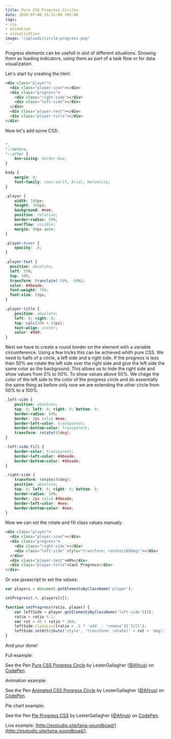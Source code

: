 ```yaml
---
title: Pure CSS Progress Circles
date: 2018-07-08 15:31:00 +02:00
tags:
- css
- animation
- visualization
image: "/uploads/circle-progress.png"
---
```


Progress elements can be usefull in alot of different situations. Showing them as loading indicators, using them as part of a task flow or for data visualization.

Let's start by creating the html:

```html
<div class="player">
  <div class="player-icon"></div>
  <div class="progress">
    <div class="right-side"></div>
    <div class="left-side"></div>
  </div>
  <div class="player-text"></div>
  <div class="player-title"></div>
</div>
```

Now let's add some CSS:

```css

*,
*::before,
*::after {
    box-sizing: border-box;
}

body {
    margin: 0;
    font-family: sans-serif, Arial, Helvetica;
}

.player {
    width: 100px;
    height: 100px;
    background: #eee;
    position: relative;
    border-radius: 50%;
    overflow: visible;
    margin: 80px auto;
}

.player:hover {
    opacity: .8;
}

.player-text {
  position: absolute;
  left: 50%;
  top: 50%;
  transform: translate(-50%, -50%);
  color: #4beade;
  font-weight: 700;
  font-size: 20px;
}

.player-title {
    position: absolute;
    left: 0; right: 0;
    top: calc(50% + 55px);
    text-align: center;
    color: #999;
}
```

Next we have to create a round border on the element with a variable circumference. Using a few tricks this can be achieved whith pure CSS. We need to halfs of a circle, a left side and a right side. If the progress is less than 50% we rotate the left side over the right side and give the left side the same color as the background. This allows us to hide the right side and show values from 0% to 50%. To show values above 50%. We chage the color of the left side to the color of the progress circle and do essentially the same thing as before only now we are extending the other circle from 50% to a 100%. 

```css
.left-side {
    position: absolute;
    top: 0; left: 0; right: 0; bottom: 0;
    border-radius: 50%;    
    border: 2px solid #eee;
    border-left-color: transparent;
    border-bottom-color: transparent;
    transform: rotate(45deg);
}

.left-side.fill {
    border-color: transparent;
    border-left-color: #4beade;
    border-bottom-color: #4beade;
}

.right-side {
    transform: rotate(45deg);
    position: absolute;
    top: 0; left: 0; right: 0; bottom: 0;
    border-radius: 50%;    
    border: 2px solid #4beade;
    border-left-color: #eee;
    border-bottom-color: #eee;
}
```

Now we can set the rotate and fill class values manualy: 

```html
<div class="player">
  <div class="player-icon"></div>
  <div class="progress">
    <div class="right-side"></div>
    <div class="left-side" style="transform: rotate(189deg)"></div>
  </div>
  <div class="player-text">40%</div>
  <div class="player-title">Cool Progress</div>
</div>
```

Or use javascript to set the values:

```javascript
var players = document.getElementsByClassName('player');

setProgress(.4, players[0]);

function setProgress(ratio, player) {
    var leftSide = player.getElementsByClassName('left-side')[0];
    ratio = ratio % 1;
    var rot = 45 + ratio * 360;
    leftSide.classList[ratio > .5 ? 'add' : 'remove']('fill');
    leftSide.setAttribute('style', 'transform: rotate(' + rot + 'deg)');
}   
```

And your done!

Full example:

<p data-height="335" data-theme-id="0" data-slug-hash="aKejNP" data-default-tab="css,result" data-user="Afirus" data-embed-version="2" data-pen-title="Pure CSS Progress Circle" class="codepen">See the Pen <a href="https://codepen.io/Afirus/pen/aKejNP/">Pure CSS Progress Circle</a> by LesterGallagher (<a href="https://codepen.io/Afirus">@Afirus</a>) on <a href="https://codepen.io">CodePen</a>.</p>

Animation example:

<p data-height="265" data-theme-id="0" data-slug-hash="eKqjxX" data-default-tab="css,result" data-user="Afirus" data-embed-version="2" data-pen-title="Animated CSS Progress Circle" class="codepen">See the Pen <a href="https://codepen.io/Afirus/pen/eKqjxX/">Animated CSS Progress Circle</a> by LesterGallagher (<a href="https://codepen.io/Afirus">@Afirus</a>) on <a href="https://codepen.io">CodePen</a>.</p>

Pie chart example:

<p data-height="265" data-theme-id="0" data-slug-hash="mKNjYW" data-default-tab="css,result" data-user="Afirus" data-embed-version="2" data-pen-title="Pie Progress CSS" class="codepen">See the Pen <a href="https://codepen.io/Afirus/pen/mKNjYW/">Pie Progress CSS</a> by LesterGallagher (<a href="https://codepen.io/Afirus">@Afirus</a>) on <a href="https://codepen.io">CodePen</a>.</p>

Live example: [http://esstudio.site/tana-soundboad/](http://esstudio.site/tana-soundboad/).

<script async src="https://static.codepen.io/assets/embed/ei.js"></script>